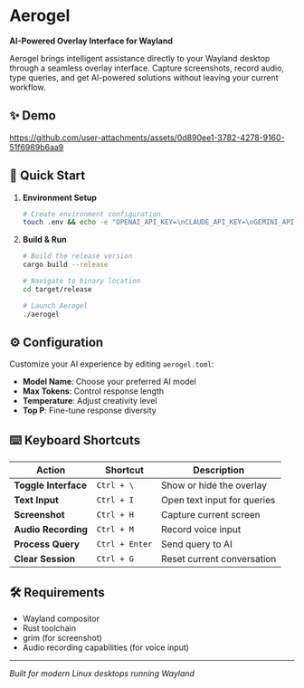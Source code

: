# Aerogel

**AI-Powered Overlay Interface for Wayland**

Aerogel brings intelligent assistance directly to your Wayland desktop through a seamless overlay interface. Capture screenshots, record audio, type queries, and get AI-powered solutions without leaving your current workflow.

## ✨ Demo

https://github.com/user-attachments/assets/0d890ee1-3782-4278-9160-51f6989b6aa9

## 🚀 Quick Start

1. **Environment Setup**
   ```bash
   # Create environment configuration
   touch .env && echo -e "OPENAI_API_KEY=\nCLAUDE_API_KEY=\nGEMINI_API_KEY=\nXAI_API_KEY=" > .env
   ```

2. **Build & Run**
   ```bash
   # Build the release version
   cargo build --release
   
   # Navigate to binary location
   cd target/release
   
   # Launch Aerogel
   ./aerogel
   ```

## ⚙️ Configuration

Customize your AI experience by editing `aerogel.toml`:

- **Model Name**: Choose your preferred AI model
- **Max Tokens**: Control response length
- **Temperature**: Adjust creativity level
- **Top P**: Fine-tune response diversity

## ⌨️ Keyboard Shortcuts

| Action | Shortcut | Description |
|--------|----------|-------------|
| **Toggle Interface** | `Ctrl + \` | Show or hide the overlay |
| **Text Input** | `Ctrl + I` | Open text input for queries |
| **Screenshot** | `Ctrl + H` | Capture current screen |
| **Audio Recording** | `Ctrl + M` | Record voice input |
| **Process Query** | `Ctrl + Enter` | Send query to AI |
| **Clear Session** | `Ctrl + G` | Reset current conversation |

## 🛠️ Requirements

- Wayland compositor
- Rust toolchain
- grim (for screenshot)
- Audio recording capabilities (for voice input)


---

*Built for modern Linux desktops running Wayland*
